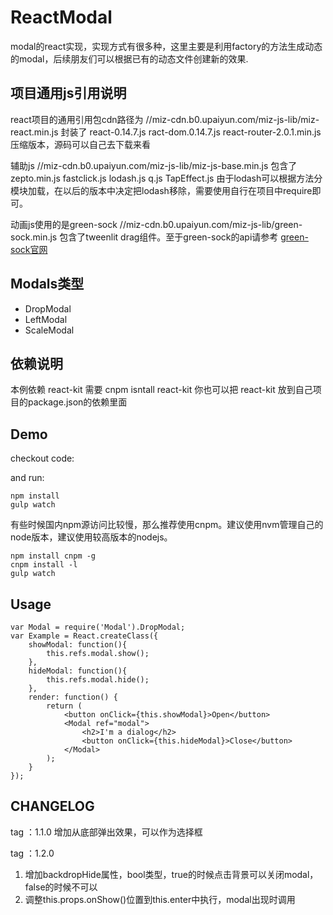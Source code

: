 ReactModal
==========

modal的react实现，实现方式有很多种，这里主要是利用factory的方法生成动态的modal，后续朋友们可以根据已有的动态文件创建新的效果.

## 项目通用js引用说明

react项目的通用引用包cdn路径为
//miz-cdn.b0.upaiyun.com/miz-js-lib/miz-react.min.js
封装了 react-0.14.7.js ract-dom.0.14.7.js react-router-2.0.1.min.js
压缩版本，源码可以自己去下载来看

辅助js
//miz-cdn.b0.upaiyun.com/miz-js-lib/miz-js-base.min.js
包含了 zepto.min.js
      fastclick.js
      lodash.js
      q.js
      TapEffect.js
由于lodash可以根据方法分模块加载，在以后的版本中决定把lodash移除，需要使用自行在项目中require即可。

动画js使用的是green-sock
//miz-cdn.b0.upaiyun.com/miz-js-lib/green-sock.min.js
包含了tweenlit drag组件。至于green-sock的api请参考 [green-sock官网](http://greensock.com/)

## Modals类型

* DropModal
* LeftModal
* ScaleModal

## 依赖说明

本例依赖 react-kit
需要 cnpm isntall react-kit
你也可以把 react-kit 放到自己项目的package.json的依赖里面

## Demo

checkout code: [](http://)

and run:

```
npm install
gulp watch
```

有些时候国内npm源访问比较慢，那么推荐使用cnpm。建议使用nvm管理自己的node版本，建议使用较高版本的nodejs。

```
npm install cnpm -g
cnpm install -l
gulp watch
```

## Usage

```
var Modal = require('Modal').DropModal;
var Example = React.createClass({
    showModal: function(){
        this.refs.modal.show();
    },
    hideModal: function(){
        this.refs.modal.hide();
    },
    render: function() {
        return (
            <button onClick={this.showModal}>Open</button>
            <Modal ref="modal">
                <h2>I'm a dialog</h2>
                <button onClick={this.hideModal}>Close</button>
            </Modal>
        );
    }
});
```

## CHANGELOG ##

tag ：1.1.0 增加从底部弹出效果，可以作为选择框

tag ：1.2.0 

1. 增加backdropHide属性，bool类型，true的时候点击背景可以关闭modal，false的时候不可以
2. 调整this.props.onShow()位置到this.enter中执行，modal出现时调用
